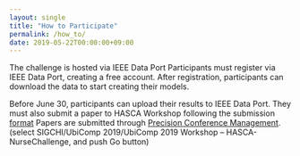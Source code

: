 ```yaml
---
layout: single
title: "How to Participate"
permalink: /how_to/
date: 2019-05-22T00:00:00+09:00
---
```


The challenge is hosted via IEEE Data Port
Participants must register via IEEE Data Port, creating a free account. 
After registration, participants can download the data to start creating their models. 

Before June 30, participants can upload their results to IEEE Data Port. 
They must also submit a paper to HASCA Workshop following the submission [format](http://hasca2019.hasc.jp/cfp/index.html)
Papers are submitted through [Precision Conference Management](https://new.precisionconference.com/submissions). 
(select SIGCHI/UbiComp 2019/UbiComp 2019 Workshop – HASCA-NurseChallenge, and push Go button) 